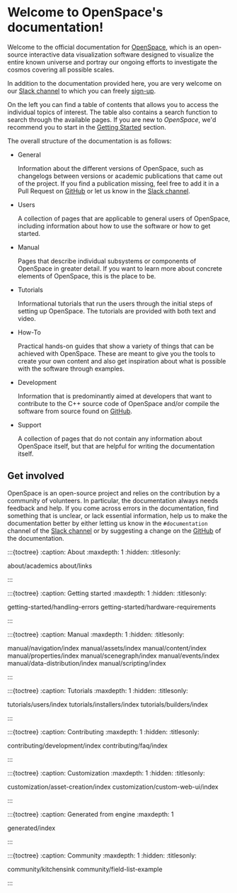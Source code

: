 # Welcome to OpenSpace's documentation!
Welcome to the official documentation for [OpenSpace](https://openspaceproject.com), which is an open-source interactive data visualization software designed to visualize the entire known universe and portray our ongoing efforts to investigate the cosmos covering all possible scales.

In addition to the documentation provided here, you are very welcome on our [Slack channel](https://openspacesupport.slack.com) to which you can freely [sign-up](https://join.slack.com/t/openspacesupport/shared_invite/enQtMjUxNzUyMTQ1ODQxLTRmNDI1YTA4ODkzODUyODE0YjIzODU0NWU1NGY1NWIzZDUzMDgwM2VkYmE1ZGY3MmU2OWI5NzhlN2U3NWU2NTQ).

On the left you can find a table of contents that allows you to access the individual topics of interest. The table also contains a search function to search through the available pages. If you are new to _OpenSpace_, we'd recommend you to start in the [Getting Started](getting-started/getting-started/index) section.

The overall structure of the documentation is as follows:

  - General

    Information about the different versions of OpenSpace, such as changelogs between versions or academic publications that came out of the project. If you find a publication missing, feel free to add it in a Pull Request on [GitHub](https://github.com/OpenSpace/OpenSpace-Docs) or let us know in the [Slack channel](https://openspacesupport.slack.com).

  - Users

    A collection of pages that are applicable to general users of OpenSpace, including information about how to use the software or how to get started.

  - Manual

    Pages that describe individual subsystems or components of OpenSpace in greater detail. If you want to learn more about concrete elements of OpenSpace, this is the place to be.

  - Tutorials

    Informational tutorials that run the users through the initial steps of setting up OpenSpace. The tutorials are provided with both text and video.

  - How-To

    Practical hands-on guides that show a variety of things that can be achieved with OpenSpace. These are meant to give you the tools to create your own content and also get inspiration about what is possible with the software through examples.

  - Development

    Information that is predominantly aimed at developers that want to contribute to the C++ source code of OpenSpace and/or compile the software from source found on [GitHub](https://github.com/OpenSpace/OpenSpace).

  - Support

    A collection of pages that do not contain any information about OpenSpace itself, but that are helpful for writing the documentation itself.


## Get involved
OpenSpace is an open-source project and relies on the contribution by a community of volunteers. In particular, the documentation always needs feedback and help. If you come across errors in the documentation, find something that is unclear, or lack essential information, help us to make the documentation better by either letting us know in the `#documentation` channel of the [Slack channel](https://openspacesupport.slack.com) or by suggesting a change on the [GitHub](https://github.com/OpenSpace/OpenSpace-Docs) of the documentation.


<!--
  Sidebar
-->


:::{toctree}
:caption: About
:maxdepth: 1
:hidden:
:titlesonly:

about/academics
about/links

:::

:::{toctree}
:caption: Getting started
:maxdepth: 1
:hidden:
:titlesonly:

getting-started/handling-errors
getting-started/hardware-requirements

:::

:::{toctree}
:caption: Manual
:maxdepth: 1
:hidden:
:titlesonly:

manual/navigation/index
manual/assets/index
manual/content/index
manual/properties/index
manual/scenegraph/index
manual/events/index
manual/data-distribution/index
manual/scripting/index

:::

:::{toctree}
:caption: Tutorials
:maxdepth: 1
:hidden:
:titlesonly:

tutorials/users/index
tutorials/installers/index
tutorials/builders/index

:::

:::{toctree}
:caption: Contributing
:maxdepth: 1
:hidden:
:titlesonly:

contributing/development/index
contributing/faq/index

:::

:::{toctree}
:caption: Customization
:maxdepth: 1
:hidden:
:titlesonly:

customization/asset-creation/index
customization/custom-web-ui/index

:::


:::{toctree}
:caption: Generated from engine
:maxdepth: 1

generated/index

:::


:::{toctree}
:caption: Community
:maxdepth: 1
:hidden:
:titlesonly:

community/kitchensink
community/field-list-example

:::







